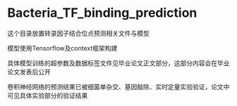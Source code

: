 # Bacteria_TF_binding_prediction

这个目录放置转录因子结合位点预测相关文件与模型

模型使用Tensorflow及context框架构建

具体模型训练的超参数及数据标签文件见毕业论文正文部分，这部分内容会在毕业论文发表后公开

卷积神经网络的预测结果已被细菌单杂交、基因敲除、实时定量实验验证，论文中可见具体实验部分的验证结果
